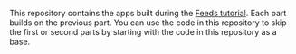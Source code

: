 This repository contains the apps built during the [Feeds
tutorial](http://docs.pusher.com/feeds/tutorial/part1/). Each part builds on the
previous part. You can use the code in this repository to skip the first or
second parts by starting with the code in this repository as a base.
